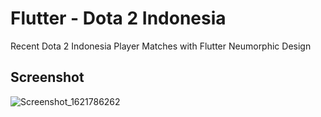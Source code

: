 # Flutter - Dota 2 Indonesia

Recent Dota 2 Indonesia Player Matches with Flutter Neumorphic Design

## Screenshot
![Screenshot_1621786262](https://user-images.githubusercontent.com/27531592/119268385-e9a5de80-bc1c-11eb-9911-49c64df225a8.png)
